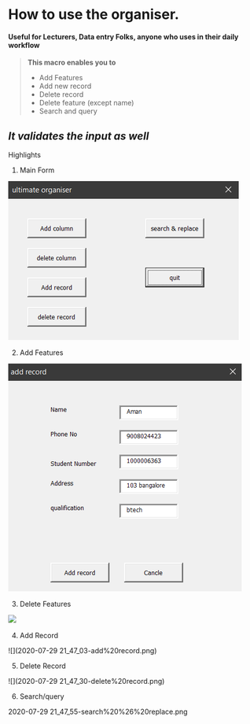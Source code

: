 # How to use the organiser.
#### Useful for Lecturers, Data entry Folks, anyone who uses in their daily workflow
> **This macro enables you to**
> - Add Features
> - Add new record
> - Delete record
> - Delete feature (except name)
> - Search and query

***It validates the input as well***
---

Highlights
1. Main Form

![](2020-07-29%2021_45_52-ultimate%20organiser.png)

2. Add Features

![](2020-07-29%2021_47_03-add%20record.png)

3. Delete Features

![](https://github.com/jainaman588/project_folder/blob/master/DataEntry_Organiser/2020-07-29%2021_47_30-delete%20record.png)

4. Add Record

![](2020-07-29 21_47_03-add%20record.png)

5. Delete Record

![](2020-07-29 21_47_30-delete%20record.png)

6. Search/query

2020-07-29 21_47_55-search%20%26%20replace.png
